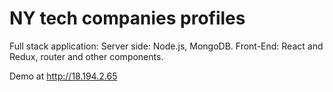 # NY tech companies profiles

Full stack application: Server side: Node.js, MongoDB. Front-End: React and Redux, router and other components.

Demo at http://18.194.2.65

